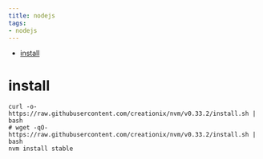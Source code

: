 ```yaml
---
title: nodejs
tags:
- nodejs
---
```

<!-- TOC -->

- [install](#install)

<!-- /TOC -->
# install

```
curl -o- https://raw.githubusercontent.com/creationix/nvm/v0.33.2/install.sh | bash
# wget -qO- https://raw.githubusercontent.com/creationix/nvm/v0.33.2/install.sh | bash
nvm install stable
```